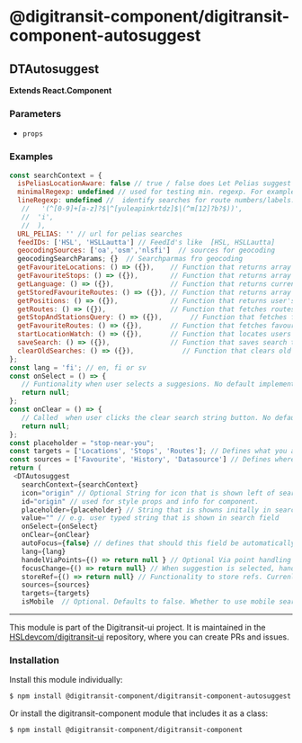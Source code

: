 # @digitransit-component/digitransit-component-autosuggest

<!-- Generated by documentation.js. Update this documentation by updating the source code. -->

## DTAutosuggest

**Extends React.Component**

### Parameters

-   `props`  

### Examples

```javascript
const searchContext = {
  isPeliasLocationAware: false // true / false does Let Pelias suggest based on current user location
  minimalRegexp: undefined // used for testing min. regexp. For example: new RegExp('.{2,}'),
  lineRegexp: undefined //  identify searches for route numbers/labels: bus | train | metro. For example: new RegExp(
   //   '(^[0-9]+[a-z]?$|^[yuleapinkrtdz]$|(^m[12]?b?$))',
   //  'i',
   //  ),
  URL_PELIAS: '' // url for pelias searches
  feedIDs: ['HSL', 'HSLLautta'] // FeedId's like  [HSL, HSLLautta]
  geocodingSources: ['oa','osm','nlsfi']  // sources for geocoding
  geocodingSearchParams; {}  // Searchparmas fro geocoding
  getFavouriteLocations: () => ({}),    // Function that returns array of favourite locations.
  getFavouriteStops: () => ({}),        // Function that returns array of favourite stops.
  getLanguage: () => ({}),              // Function that returns current language.
  getStoredFavouriteRoutes: () => ({}), // Function that returns array of favourite routes.
  getPositions: () => ({}),             // Function that returns user's geolocation.
  getRoutes: () => ({}),                // Function that fetches routes from graphql API.
  getStopAndStationsQuery: () => ({}),       // Function that fetches favourite stops and stations from graphql API.
  getFavouriteRoutes: () => ({}),       // Function that fetches favourite routes from graphql API.
  startLocationWatch: () => ({}),       // Function that locates users geolocation.
  saveSearch: () => ({}),               // Function that saves search to old searches store.
  clearOldSearches: () => ({}),            // Function that clears old searches store.
};
const lang = 'fi'; // en, fi or sv
const onSelect = () => {
   // Funtionality when user selects a suggesions. No default implementation is given.
   return null;
};
const onClear = () => {
   // Called  when user clicks the clear search string button. No default implementation.
   return null;
};
const placeholder = "stop-near-you";
const targets = ['Locations', 'Stops', 'Routes']; // Defines what you are searching. all available options are Locations, Stops, Routes, MapPosition and CurrentPosition. Leave empty to search all targets.
const sources = ['Favourite', 'History', 'Datasource'] // Defines where you are searching. all available are: Favourite, History (previously searched searches) and Datasource. Leave empty to use all sources.
return (
 <DTAutosuggest
   searchContext={searchContext}
   icon="origin" // Optional String for icon that is shown left of searchfield. used with Icon library
   id="origin" // used for style props and info for component.
   placeholder={placeholder} // String that is showns initally in search field
   value="" // e.g. user typed string that is shown in search field
   onSelect={onSelect}
   onClear={onClear}
   autoFocus={false} // defines that should this field be automatically focused when page is loaded.
   lang={lang}
   handelViaPoints={() => return null } // Optional Via point handling logic. This is currently managed with DTAutosuggestpanel by default, but if DTAutosuggest is used seperatelly own implementation must be provided.
   focusChange={() => return null} // When suggestion is selected, handle changing focus. This is currently managed with DTAutosuggestpanel by default, but if DTAutosuggest is used seperatelly own implementation must be provided.
   storeRef={() => return null} // Functionality to store refs. Currenlty managed with DTAutosuggestpanel by default, but if DTAutosuggest is used seperatelly own implementation must be provided.
   sources={sources}
   targets={targets}
   isMobile  // Optional. Defaults to false. Whether to use mobile search.
```

<!-- This file is automatically generated. Please don't edit it directly:
if you find an error, edit the source file (likely index.js), and re-run
./scripts/generate-readmes in the digitransit-component project. -->

---

This module is part of the Digitransit-ui project. It is maintained in the
[HSLdevcom/digitransit-ui](https://github.com/HSLdevcom/digitransit-ui) repository, where you can create
PRs and issues.

### Installation

Install this module individually:

```sh
$ npm install @digitransit-component/digitransit-component-autosuggest
```

Or install the digitransit-component module that includes it as a class:

```sh
$ npm install @digitransit-component/digitransit-component
```
